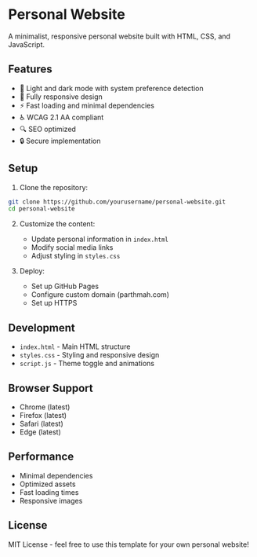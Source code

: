 # Personal Website

A minimalist, responsive personal website built with HTML, CSS, and JavaScript.

## Features

- 🎨 Light and dark mode with system preference detection
- 📱 Fully responsive design
- ⚡ Fast loading and minimal dependencies
- ♿ WCAG 2.1 AA compliant
- 🔍 SEO optimized
- 🔒 Secure implementation

## Setup

1. Clone the repository:
```bash
git clone https://github.com/yourusername/personal-website.git
cd personal-website
```

2. Customize the content:
   - Update personal information in `index.html`
   - Modify social media links
   - Adjust styling in `styles.css`

3. Deploy:
   - Set up GitHub Pages
   - Configure custom domain (parthmah.com)
   - Set up HTTPS

## Development

- `index.html` - Main HTML structure
- `styles.css` - Styling and responsive design
- `script.js` - Theme toggle and animations

## Browser Support

- Chrome (latest)
- Firefox (latest)
- Safari (latest)
- Edge (latest)

## Performance

- Minimal dependencies
- Optimized assets
- Fast loading times
- Responsive images

## License

MIT License - feel free to use this template for your own personal website! 